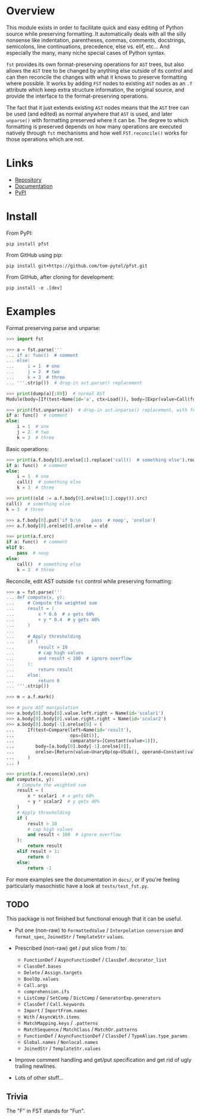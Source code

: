 # Overview

This module exists in order to facilitate quick and easy editing of Python source while preserving formatting. It automatically deals with all the silly nonsense like indentation, parentheses, commas, comments, docstrings, semicolons, line continuations, precedence, else vs. elif, etc... And especially the many, many niche special cases of Python syntax.

`fst` provides its own format-preserving operations for `AST` trees, but also allows the `AST` tree to be changed by anything else outside of its control and can then reconcile the changes with what it knows to preserve formatting where possible. It works by adding `FST` nodes to existing `AST` nodes as an `.f` attribute which keep extra structure information, the original source, and provide the interface to the format-preserving operations.

The fact that it just extends existing `AST` nodes means that the `AST` tree can be used (and edited) as normal anywhere that `AST` is used, and later `unparse()` with formatting preserved where it can be. The degree to which formatting is preserved depends on how many operations are executed natively through `fst` mechanisms and how well `FST.reconcile()` works for those operations which are not.

# Links

- [Repository](https://github.com/tom-pytel/pfst)
- [Documentation](https://tom-pytel.github.io/pfst/)
- [PyPI](https://pypi.org/project/pfst/)

# Install

From PyPI:

    pip install pfst

From GitHub using pip:

    pip install git+https://github.com/tom-pytel/pfst.git

From GitHub, after cloning for development:

    pip install -e .[dev]

# Examples

Format preserving parse and unparse:

```py
>>> import fst

>>> a = fst.parse('''
... if a: func()  # comment
... else:
...     i = 1  # one
...     j = 2  # two
...     k = 3  # three
... '''.strip())  # drop-in ast.parse() replacement

>>> print(dump(a)[:80])  # normal AST
Module(body=[If(test=Name(id='a', ctx=Load()), body=[Expr(value=Call(func=Name(i

>>> print(fst.unparse(a))  # drop-in ast.unparse() replacement, with formatting
if a: func()  # comment
else:
    i = 1  # one
    j = 2  # two
    k = 3  # three
```

Basic operations:

```py
>>> print(a.f.body[0].orelse[1].replace('call()  # something else').root.src)
if a: func()  # comment
else:
    i = 1  # one
    call()  # something else
    k = 3  # three

>>> print((old := a.f.body[0].orelse[1:].copy()).src)
call()  # something else
k = 3  # three

>>> a.f.body[0].put('if b:\n    pass  # noop', 'orelse')
>>> a.f.body[0].orelse[0].orelse = old

>>> print(a.f.src)
if a: func()  # comment
elif b:
    pass  # noop
else:
    call()  # something else
    k = 3  # three
```

Reconcile, edit AST outside `fst` control while preserving formatting:

```py
>>> a = fst.parse('''
... def compute(x, y):
...     # Compute the weighted sum
...     result = (
...         x * 0.6  # x gets 60%
...         + y * 0.4  # y gets 40%
...     )
...
...     # Apply thresholding
...     if (
...         result > 10
...         # cap high values
...         and result < 100  # ignore overflow
...     ):
...         return result
...     else:
...         return 0
... '''.strip())

>>> m = a.f.mark()

>>> # pure AST manipulation
>>> a.body[0].body[0].value.left.right = Name(id='scalar1')
>>> a.body[0].body[0].value.right.right = Name(id='scalar2')
>>> a.body[0].body[-1].orelse[0] = (
...     If(test=Compare(left=Name(id='result'),
...                     ops=[Gt()],
...                     comparators=[Constant(value=1)]),
...        body=[a.body[0].body[-1].orelse[0]],
...        orelse=[Return(value=UnaryOp(op=USub(), operand=Constant(value=1)))]
...     )
... )

>>> print(a.f.reconcile(m).src)
def compute(x, y):
    # Compute the weighted sum
    result = (
        x * scalar1  # x gets 60%
        + y * scalar2  # y gets 40%
    )
    # Apply thresholding
    if (
        result > 10
        # cap high values
        and result < 100  # ignore overflow
    ):
        return result
    elif result > 1:
        return 0
    else:
        return -1
```

For more examples see the documentation in `docs/`, or if you're feeling particularly masochistic have a look at `tests/test_fst.py`.

## TODO

This package is not finished but functional enough that it can be useful.

* Put one (non-raw) to `FormattedValue` / `Interpolation` `conversion` and `format_spec`, `JoinedStr` / `TemplateStr` `values`.

* Prescribed (non-raw) get / put slice from / to:
  * `FunctionDef` / `AsyncFunctionDef` / `ClassDef.decorator_list`
  * `ClassDef.bases`
  * `Delete` / `Assign.targets`
  * `BoolOp.values`
  * `Call.args`
  * `comprehension.ifs`
  * `ListComp` / `SetComp` / `DictComp` / `GeneratorExp.generators`
  * `ClassDef` / `Call.keywords`
  * `Import` / `ImportFrom.names`
  * `With` / `AsyncWith.items`
  * `MatchMapping.keys` / `.patterns`
  * `MatchSequence` / `MatchClass` / `MatchOr.patterns`
  * `FunctionDef` / `AsyncFunctionDef` / `ClassDef` / `TypeAlias.type_params`
  * `Global.names` / `Nonlocal.names`
  * `JoinedStr` / `TemplateStr.values`

* Improve comment handling and get/put specification and get rid of ugly trailing newlines.

* Lots of other stuff...


## Trivia

The "F" in FST stands for "Fun".
